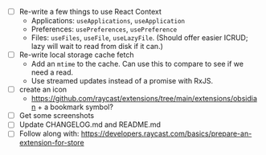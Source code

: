 - [ ] Re-write a few things to use React Context
  - Applications: `useApplications`, `useApplication`
  - Preferences: `usePreferences`, `usePreference`
  - Files: `useFiles`, `useFile`, `useLazyFile`. (Should offer easier ICRUD; lazy will wait to read from disk if it can.)
- [ ] Re-write local storage cache fetch
  - Add an `mtime` to the cache. Can use this to compare to see if we need a read.
  - Use streamed updates instead of a promise with RxJS.
- [ ] create an icon
  - https://github.com/raycast/extensions/tree/main/extensions/obsidian + a bookmark symbol?
- [ ] Get some screenshots
- [ ] Update CHANGELOG.md and README.md
- [ ] Follow along with: https://developers.raycast.com/basics/prepare-an-extension-for-store
